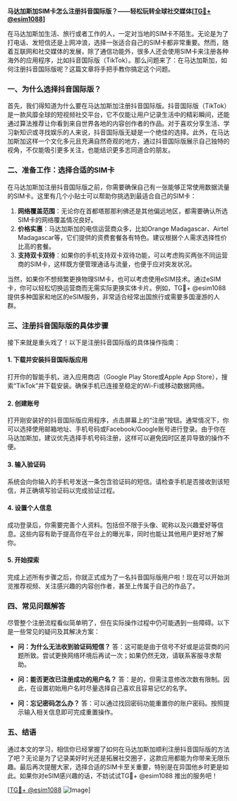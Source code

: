**马达加斯加SIM卡怎么注册抖音国际版？——轻松玩转全球社交媒体[[TG💪+ @esim1088](https://t.me/s/esim1088)]**

在马达加斯加生活、旅行或者工作的人，一定对当地的SIM卡不陌生。无论是为了打电话、发短信还是上网冲浪，选择一张适合自己的SIM卡都非常重要。然而，随着互联网和社交媒体的发展，除了通信功能外，很多人还会使用SIM卡来注册各种海外的应用程序，比如抖音国际版（TikTok）。那么问题来了：在马达加斯加，如何注册抖音国际版呢？这篇文章将手把手教你搞定这个问题。

### 一、为什么选择抖音国际版？

首先，我们得知道为什么要在马达加斯加注册抖音国际版。抖音国际版（TikTok）是一款风靡全球的短视频社交平台，它不仅能让用户记录生活中的精彩瞬间，还能通过算法推荐让你看到来自世界各地的内容创作者的作品。对于喜欢分享生活、学习新知识或寻找娱乐的人来说，抖音国际版无疑是一个绝佳的选择。此外，在马达加斯加这样一个文化多元且充满自然奇观的地方，通过抖音国际版展示自己独特的视角，不仅能吸引更多关注，也能结识更多志同道合的朋友。

### 二、准备工作：选择合适的SIM卡

在马达加斯加注册抖音国际版之前，你需要确保自己有一张能够正常使用数据流量的SIM卡。这里有几个小贴士可以帮助你挑选到最适合自己的SIM卡：

1. **网络覆盖范围**：无论你在首都塔那那利佛还是其他偏远地区，都需要确认所选SIM卡的网络覆盖情况良好。
2. **价格实惠**：马达加斯加的电信运营商众多，比如Orange Madagascar、Airtel Madagascar等，它们提供的资费套餐各有特色。建议根据个人需求选择性价比高的套餐。
3. **支持双卡双待**：如果你的手机支持双卡双待功能，可以考虑购买两张不同运营商的SIM卡，这样既方便管理通话与流量，也便于应对突发状况。

当然，如果你不想频繁更换物理SIM卡，也可以考虑使用eSIM技术。通过eSIM卡，你可以轻松切换运营商而无需实际更换实体卡片。例如，TG💪+ @esim1088 提供多种国家和地区的eSIM服务，非常适合经常出国旅行或需要多国漫游的人群。

### 三、注册抖音国际版的具体步骤

接下来就是重头戏了！以下是注册抖音国际版的具体操作指南：

#### 1. 下载并安装抖音国际版应用
打开你的智能手机，进入应用商店（Google Play Store或Apple App Store），搜索“TikTok”并下载安装。确保手机已连接至稳定的Wi-Fi或移动数据网络。

#### 2. 创建账号
打开刚安装好的抖音国际版应用程序，点击屏幕上的“注册”按钮。通常情况下，你可以选择使用邮箱地址、手机号码或Facebook/Google账号进行登录。由于你在马达加斯加，建议优先选择手机号码注册，这样可以避免因时区差异导致的操作不便。

#### 3. 输入验证码
系统会向你输入的手机号发送一条包含验证码的短信。请检查手机是否接收到该短信，并正确填写验证码以完成验证过程。

#### 4. 设置个人信息
成功登录后，你需要完善个人资料。包括但不限于头像、昵称以及兴趣爱好等信息。这些内容有助于提高你在平台上的曝光率，同时也能让其他用户更好地了解你。

#### 5. 开始探索
完成上述所有步骤之后，你就正式成为了一名抖音国际版用户啦！现在可以开始浏览推荐视频、关注感兴趣的内容创作者，甚至上传属于自己的作品了。

### 四、常见问题解答

尽管整个注册流程看似简单明了，但在实际操作过程中仍可能遇到一些障碍。以下是一些常见的疑问及其解决方案：

- **问：为什么无法收到验证码短信？**
  答：这可能是由于信号不好或是运营商的问题所致。尝试更换网络环境后再试一次；如果仍然无效，请联系客服寻求帮助。

- **问：能否更改已注册成功的用户名？**
  答：是的，但需注意修改次数有限制。因此，在设置初始用户名时尽量选择自己喜欢且容易记忆的名字。

- **问：忘记密码怎么办？**
  答：可以通过找回密码功能重置你的账户密码。按照提示输入相关信息即可完成重置操作。

### 五、结语

通过本文的学习，相信你已经掌握了如何在马达加斯加顺利注册抖音国际版的方法了吧？无论是为了记录美好时光还是拓展社交圈子，这款应用都能为你带来无限乐趣。最后再次提醒大家，选择合适的SIM卡至关重要，特别是在异国他乡时更是如此。如果你对eSIM感兴趣的话，不妨试试TG💪+ @esim1088 推出的服务吧！

[[TG💪+ @esim1088](https://t.me/s/esim1088) ![Image](https://i.postimg.cc/4NQfJmqS/Snipaste-2025-05-13-00-14-12.png)]